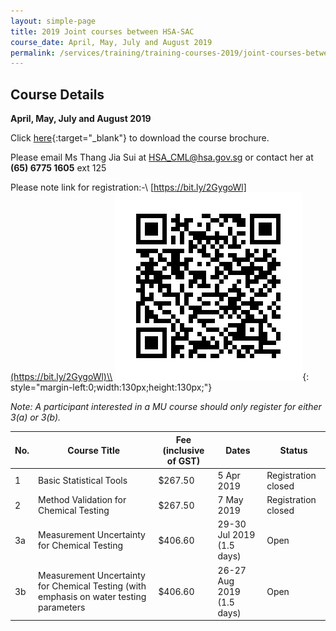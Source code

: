 ```yaml
---
layout: simple-page
title: 2019 Joint courses between HSA-SAC
course_date: April, May, July and August 2019
permalink: /services/training/training-courses-2019/joint-courses-between-HSA-SAC
---
```


## Course Details
**April, May, July and August 2019**

Click [here](/files/training/Course-brochure-2019.pdf){:target="\_blank"} to download the course brochure.
 
Please email Ms Thang Jia Sui at <HSA_CML@hsa.gov.sg> or contact her at **(65) 6775 1605** ext 125
 
Please note link for registration:-\\
[https://bit.ly/2GygoWl](https://bit.ly/2GygoWl)\\
![QR Code](/images/QR-Code.png){: style="margin-left:0;width:130px;height:130px;"}
<!-- Comment: the '{:style=""}' at the end of the markdown image syntax is used to align the image to the left of the screen and also to resize the image -->
*Note: A participant interested in a MU course should only register for either 3(a) or 3(b).*



| No. | Course Title | Fee (inclusive of GST) |  Dates | Status |
|-----|--------------|------------------------|--------|--------|
| 1 | Basic Statistical Tools | $267.50 | 5 Apr 2019 | Registration closed |
| 2 | Method Validation for Chemical Testing | $267.50 | 7 May 2019 | Registration closed |
| 3a | Measurement Uncertainty for Chemical Testing | $406.60 | 29-30 Jul 2019 (1.5 days) | Open |
| 3b | Measurement Uncertainty for Chemical Testing (with emphasis on water testing parameters | $406.60 | 26-27 Aug 2019 (1.5 days) | Open |
